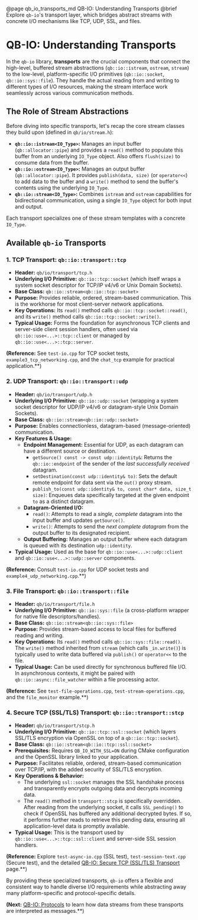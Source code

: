 @page qb_io_transports_md QB-IO: Understanding Transports
@brief Explore `qb-io`'s transport layer, which bridges abstract streams with concrete I/O mechanisms like TCP, UDP, SSL, and files.

# QB-IO: Understanding Transports

In the `qb-io` library, **transports** are the crucial components that connect the high-level, buffered stream abstractions (`qb::io::istream`, `ostream`, `stream`) to the low-level, platform-specific I/O primitives (`qb::io::socket`, `qb::io::sys::file`). They handle the actual reading from and writing to different types of I/O resources, making the stream interface work seamlessly across various communication methods.

## The Role of Stream Abstractions

Before diving into specific transports, let's recap the core stream classes they build upon (defined in `qb/io/stream.h`):

*   **`qb::io::istream<IO_Type>`:** Manages an input buffer (`qb::allocator::pipe`) and provides a `read()` method to populate this buffer from an underlying `IO_Type` object. Also offers `flush(size)` to consume data from the buffer.
*   **`qb::io::ostream<IO_Type>`:** Manages an output buffer (`qb::allocator::pipe`). It provides `publish(data, size)` (or `operator<<`) to add data to the buffer and a `write()` method to send the buffer's contents using the underlying `IO_Type`.
*   **`qb::io::stream<IO_Type>`:** Combines `istream` and `ostream` capabilities for bidirectional communication, using a single `IO_Type` object for both input and output.

Each transport specializes one of these stream templates with a concrete `IO_Type`.

## Available `qb-io` Transports

### 1. TCP Transport: `qb::io::transport::tcp`

*   **Header:** `qb/io/transport/tcp.h`
*   **Underlying I/O Primitive:** `qb::io::tcp::socket` (which itself wraps a system socket descriptor for TCP/IP v4/v6 or Unix Domain Sockets).
*   **Base Class:** `qb::io::stream<qb::io::tcp::socket>`
*   **Purpose:** Provides reliable, ordered, stream-based communication. This is the workhorse for most client-server network applications.
*   **Key Operations:** Its `read()` method calls `qb::io::tcp::socket::read()`, and its `write()` method calls `qb::io::tcp::socket::write()`.
*   **Typical Usage:** Forms the foundation for asynchronous TCP clients and server-side client session handlers, often used via `qb::io::use<...>::tcp::client` or managed by `qb::io::use<...>::tcp::server`.

**(Reference:** See `test-io.cpp` for TCP socket tests, `example3_tcp_networking.cpp`, and the `chat_tcp` example for practical application.**)

### 2. UDP Transport: `qb::io::transport::udp`

*   **Header:** `qb/io/transport/udp.h`
*   **Underlying I/O Primitive:** `qb::io::udp::socket` (wrapping a system socket descriptor for UDP/IP v4/v6 or datagram-style Unix Domain Sockets).
*   **Base Class:** `qb::io::stream<qb::io::udp::socket>`
*   **Purpose:** Enables connectionless, datagram-based (message-oriented) communication.
*   **Key Features & Usage:**
    *   **Endpoint Management:** Essential for UDP, as each datagram can have a different source or destination.
        *   `getSource() const -> const udp::identity&`: Returns the `qb::io::endpoint` of the sender of the *last successfully received* datagram.
        *   `setDestination(const udp::identity& to)`: Sets the default remote endpoint for data sent via the `out()` proxy stream.
        *   `publish_to(const udp::identity& to, const char* data, size_t size)`: Enqueues data specifically targeted at the given endpoint `to` as a distinct datagram.
    *   **Datagram-Oriented I/O:**
        *   `read()`: Attempts to read a *single, complete* datagram into the input buffer and updates `getSource()`.
        *   `write()`: Attempts to send the *next complete datagram* from the output buffer to its designated recipient.
    *   **Output Buffering:** Manages an output buffer where each datagram is queued with its destination `udp::identity`.
*   **Typical Usage:** Used as the base for `qb::io::use<...>::udp::client` and `qb::io::use<...>::udp::server` components.

**(Reference:** Consult `test-io.cpp` for UDP socket tests and `example4_udp_networking.cpp`.**)

### 3. File Transport: `qb::io::transport::file`

*   **Header:** `qb/io/transport/file.h`
*   **Underlying I/O Primitive:** `qb::io::sys::file` (a cross-platform wrapper for native file descriptors/handles).
*   **Base Class:** `qb::io::stream<qb::io::sys::file>`
*   **Purpose:** Provides stream-based access to local files for buffered reading and writing.
*   **Key Operations:** Its `read()` method calls `qb::io::sys::file::read()`. The `write()` method inherited from `stream` (which calls `_in.write()`) is typically used to write data buffered via `publish()` or `operator<<` to the file.
*   **Typical Usage:** Can be used directly for synchronous buffered file I/O. In asynchronous contexts, it might be paired with `qb::io::async::file_watcher` within a file processing actor.

**(Reference:** See `test-file-operations.cpp`, `test-stream-operations.cpp`, and the `file_monitor` example.**)

### 4. Secure TCP (SSL/TLS) Transport: `qb::io::transport::stcp`

*   **Header:** `qb/io/transport/stcp.h`
*   **Underlying I/O Primitive:** `qb::io::tcp::ssl::socket` (which layers SSL/TLS encryption via OpenSSL on top of a `qb::io::tcp::socket`).
*   **Base Class:** `qb::io::stream<qb::io::tcp::ssl::socket>`
*   **Prerequisites:** Requires `QB_IO_WITH_SSL=ON` during CMake configuration and the OpenSSL library linked to your application.
*   **Purpose:** Facilitates reliable, ordered, stream-based communication over TCP/IP, with the added security of SSL/TLS encryption.
*   **Key Operations & Behavior:**
    *   The underlying `ssl::socket` manages the SSL handshake process and transparently encrypts outgoing data and decrypts incoming data.
    *   The `read()` method in `transport::stcp` is specifically overridden. After reading from the underlying socket, it calls `SSL_pending()` to check if OpenSSL has buffered any additional decrypted bytes. If so, it performs further reads to retrieve this pending data, ensuring all application-level data is promptly available.
*   **Typical Usage:** This is the transport used by `qb::io::use<...>::tcp::ssl::client` and server-side SSL session handlers.

**(Reference:** Explore `test-async-io.cpp` (SSL test), `test-session-text.cpp` (Secure test), and the detailed [QB-IO: Secure TCP (SSL/TLS) Transport](./ssl_transport.md) page.**)

By providing these specialized transports, `qb-io` offers a flexible and consistent way to handle diverse I/O requirements while abstracting away many platform-specific and protocol-specific details.

**(Next:** [QB-IO: Protocols](./protocols.md) to learn how data streams from these transports are interpreted as messages.**) 